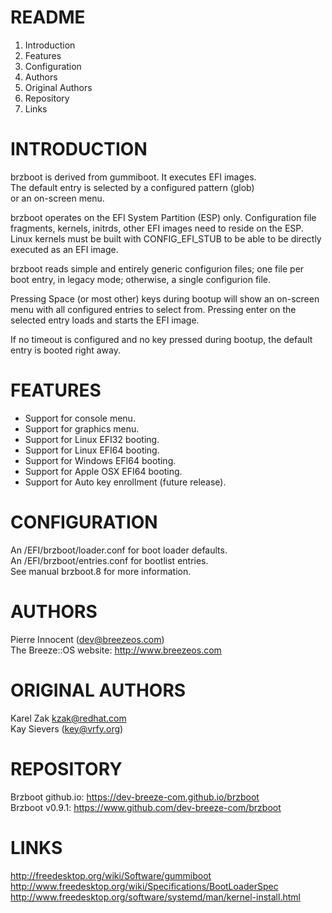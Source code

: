 README
======

1. Introduction
2. Features
3. Configuration
4. Authors
5. Original Authors
6. Repository
7. Links


INTRODUCTION
============

brzboot is derived from gummiboot. It executes EFI images.  
The default entry is selected by a configured pattern (glob)  
or an on-screen menu.  

brzboot operates on the EFI System Partition (ESP) only. Configuration file   
fragments, kernels, initrds, other EFI images need to reside on the ESP.   
Linux kernels must be built with CONFIG_EFI_STUB to be able to be directly  
executed as an EFI image.

brzboot reads simple and entirely generic configurion files; one file per  
boot entry, in legacy mode; otherwise, a single configurion file.  

Pressing Space (or most other) keys during bootup will show an on-screen  
menu with all configured entries to select from. Pressing enter on the  
selected entry loads and starts the EFI image.  

If no timeout is configured and no key pressed during bootup, the default  
entry is booted right away.  

FEATURES
========

   - Support for console menu.
   - Support for graphics menu.
   - Support for Linux EFI32 booting.
   - Support for Linux EFI64 booting.
   - Support for Windows EFI64 booting.
   - Support for Apple OSX EFI64 booting.
   - Support for Auto key enrollment (future release).


CONFIGURATION
=============

   An /EFI/brzboot/loader.conf for boot loader defaults.  
   An /EFI/brzboot/entries.conf for bootlist entries.  
   See manual brzboot.8 for more information.


AUTHORS
=======

Pierre Innocent (dev@breezeos.com)  
The Breeze::OS website: http://www.breezeos.com  


ORIGINAL AUTHORS
================

Karel Zak <kzak@redhat.com>  
Kay Sievers (key@vrfy.org)


REPOSITORY
==========

   Brzboot github.io: https://dev-breeze-com.github.io/brzboot  
   Brzboot v0.9.1: https://www.github.com/dev-breeze-com/brzboot  


LINKS
=====

  http://freedesktop.org/wiki/Software/gummiboot  
  http://www.freedesktop.org/wiki/Specifications/BootLoaderSpec  
  http://www.freedesktop.org/software/systemd/man/kernel-install.html


